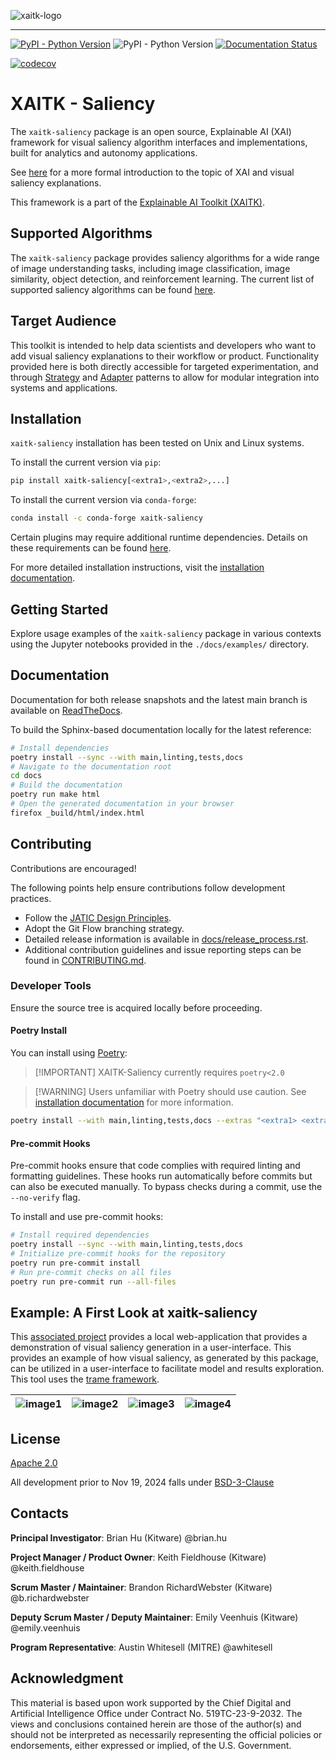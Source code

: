 ![xaitk-logo](./docs/figures/xaitk-wordmark-light.png)

<hr/>

<!-- :auto badges: -->

[![PyPI - Python Version](https://img.shields.io/pypi/v/xaitk-saliency)](https://pypi.org/project/xaitk-saliency/)
![PyPI - Python Version](https://img.shields.io/pypi/pyversions/xaitk-saliency)
[![Documentation Status](https://readthedocs.org/projects/xaitk-saliency/badge/?version=latest)](https://xaitk-saliency.readthedocs.io/en/latest/?badge=latest)

<!-- :auto badges: -->
<!-- TODO: re-enable these later. -->
<!-- [![badge-unittests](https://github.com/xaitk/xaitk-saliency/actions/workflows/ci-unittests.yml/badge.svg)](https://github.com/XAITK/xaitk-saliency/actions/workflows/ci-unittests.yml)
[![badge-notebooks](https://github.com/xaitk/xaitk-saliency/actions/workflows/ci-example-notebooks.yml/badge.svg)](https://github.com/XAITK/xaitk-saliency/actions/workflows/ci-example-notebooks.yml) -->
[![codecov](https://codecov.io/gh/XAITK/xaitk-saliency/branch/master/graph/badge.svg?token=VHRNXYCNCG)](https://codecov.io/gh/XAITK/xaitk-saliency)

# XAITK - Saliency
The `xaitk-saliency` package is an open source, Explainable AI (XAI) framework
for visual saliency algorithm interfaces and implementations, built for
analytics and autonomy applications.

See [here](https://xaitk-saliency.readthedocs.io/en/latest/xaitk_explanation.html)
for a more formal introduction to the topic of XAI and visual saliency
explanations.

This framework is a part of the [Explainable AI Toolkit (XAITK)](
https://xaitk.org).

## Supported Algorithms
The `xaitk-saliency` package provides saliency algorithms for a wide range of image understanding
tasks, including image classification, image similarity, object detection, and reinforcement learning.
The current list of supported saliency algorithms can be found [here](
https://xaitk-saliency.readthedocs.io/en/latest/introduction.html#saliency-algorithms).

## Target Audience
This toolkit is intended to help data scientists and developers who want to
add visual saliency explanations to their workflow or product.
Functionality provided here is both directly accessible for targeted
experimentation, and through [Strategy](
https://en.wikipedia.org/wiki/Strategy_pattern) and [Adapter](
https://en.wikipedia.org/wiki/Adapter_pattern) patterns to allow for
modular integration into systems and applications.

<!-- :auto installation: -->

## Installation

`xaitk-saliency` installation has been tested on Unix and Linux systems.

To install the current version via `pip`:

```bash
pip install xaitk-saliency[<extra1>,<extra2>,...]
```

To install the current version via `conda-forge`:

```bash
conda install -c conda-forge xaitk-saliency
```

Certain plugins may require additional runtime dependencies. Details on these
requirements can be found
[here](https://xaitk-saliency.readthedocs.io/en/latest/implementations.html).

For more detailed installation instructions, visit the
[installation documentation](https://xaitk-saliency.readthedocs.io/en/latest/installation.html).

<!-- :auto installation: -->

<!-- :auto getting-started: -->

## Getting Started

Explore usage examples of the `xaitk-saliency` package in various contexts using
the Jupyter notebooks provided in the `./docs/examples/` directory.

<!-- :auto getting-started: -->

<!-- :auto documentation: -->

## Documentation

Documentation for both release snapshots and the latest main branch is available
on [ReadTheDocs](https://xaitk-saliency.readthedocs.io/en/latest/).

To build the Sphinx-based documentation locally for the latest reference:

```bash
# Install dependencies
poetry install --sync --with main,linting,tests,docs
# Navigate to the documentation root
cd docs
# Build the documentation
poetry run make html
# Open the generated documentation in your browser
firefox _build/html/index.html
```

<!-- :auto documentation: -->

<!-- :auto contributing: -->

## Contributing

Contributions are encouraged!

The following points help ensure contributions follow development practices.

- Follow the
  [JATIC Design Principles](https://cdao.pages.jatic.net/public/program/design-principles/).
- Adopt the Git Flow branching strategy.
- Detailed release information is available in
  [docs/release_process.rst](./docs/release_process.rst).
- Additional contribution guidelines and issue reporting steps can be found in
  [CONTRIBUTING.md](./CONTRIBUTING.md).

<!-- :auto contributing: -->

<!-- :auto developer-tools: -->

### Developer Tools

Ensure the source tree is acquired locally before proceeding.

#### Poetry Install

You can install using [Poetry](https://python-poetry.org/):

> [!IMPORTANT] XAITK-Saliency currently requires `poetry<2.0`

> [!WARNING] Users unfamiliar with Poetry should use caution. See
> [installation documentation](https://xaitk-saliency.readthedocs.io/en/latest/installation.html#from-source)
> for more information.

```bash
poetry install --with main,linting,tests,docs --extras "<extra1> <extra2> ..."
```

#### Pre-commit Hooks

Pre-commit hooks ensure that code complies with required linting and formatting
guidelines. These hooks run automatically before commits but can also be
executed manually. To bypass checks during a commit, use the `--no-verify` flag.

To install and use pre-commit hooks:

```bash
# Install required dependencies
poetry install --sync --with main,linting,tests,docs
# Initialize pre-commit hooks for the repository
poetry run pre-commit install
# Run pre-commit checks on all files
poetry run pre-commit run --all-files
```

<!-- :auto developer-tools: -->

## Example: A First Look at xaitk-saliency
This [associated project](https://github.com/XAITK/xaitk-saliency-web-demo)
provides a local web-application that provides a demonstration of visual
saliency generation in a user-interface.
This provides an example of how visual saliency, as generated by this package,
can be utilized in a user-interface to facilitate model and results
exploration.
This tool uses the [trame framework](https://kitware.github.io/trame/).

| ![image1](https://raw.githubusercontent.com/XAITK/xaitk-saliency-web-demo/main/gallery/xaitk-classification-rise-4.jpg) | ![image2](https://raw.githubusercontent.com/XAITK/xaitk-saliency-web-demo/main/gallery/xaitk-classification-sliding-window.jpg) | ![image3](https://raw.githubusercontent.com/XAITK/xaitk-saliency-web-demo/main/gallery/xaitk-detection-retina.jpg) | ![image4](https://raw.githubusercontent.com/XAITK/xaitk-saliency-web-demo/main/gallery/xaitk-similarity-1.jpg) |
|:---------:|:---------:|:---------:|:---------:|


<!-- :auto license: -->

## License

[Apache 2.0](./LICENSE)

<!-- :auto license: -->

All development prior to Nov 19, 2024 falls under [BSD-3-Clause](./LICENSE.old)

<!-- :auto contacts: -->

## Contacts

**Principal Investigator**: Brian Hu (Kitware) @brian.hu

**Project Manager / Product Owner**: Keith Fieldhouse (Kitware)
@keith.fieldhouse

**Scrum Master / Maintainer**: Brandon RichardWebster (Kitware)
@b.richardwebster

**Deputy Scrum Master / Deputy Maintainer**: Emily Veenhuis (Kitware)
@emily.veenhuis

**Program Representative**: Austin Whitesell (MITRE) @awhitesell

<!-- :auto contacts: -->

<!-- :auto acknowledgment: -->

## Acknowledgment

This material is based upon work supported by the Chief Digital and Artificial
Intelligence Office under Contract No. 519TC-23-9-2032. The views and
conclusions contained herein are those of the author(s) and should not be
interpreted as necessarily representing the official policies or endorsements,
either expressed or implied, of the U.S. Government.

<!-- :auto acknowledgment: -->
